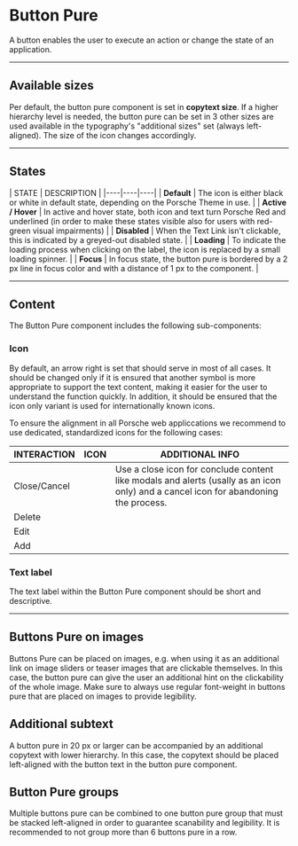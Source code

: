 # Button Pure

A button enables the user to execute an action or change the state of an application.

---

## Available sizes

Per default, the button pure component is set in **copytext size**. If a higher hierarchy level is needed, the button pure can be set in 3 other sizes are used available in the typography's "additional sizes" set (always left-aligned). The size of the icon changes accordingly. 

---

## States

| STATE | DESCRIPTION |
|----|----|----|
| **Default** | The icon is either black or white in default state, depending on the Porsche Theme in use. |
| **Active / Hover** | In active and hover state, both icon and text turn Porsche Red and underlined (in order to make these states visible also for users with red-green visual impairments) |
| **Disabled** | When the Text Link isn't clickable, this is indicated by a greyed-out disabled state. |
| **Loading** | To indicate the loading process when clicking on the label, the icon is replaced by a small loading spinner. |
| **Focus** | In focus state, the button pure is bordered by a 2 px line in focus color and with a distance of 1 px to the component. |

---

## Content

The Button Pure component includes the following sub-components:

### Icon
By default, an arrow right is set that should serve in most of all cases. It should be changed only if it is ensured that another symbol is more appropriate to support the text content, making it easier for the user to understand the function quickly. In addition, it should be ensured that the icon only variant is used for internationally known icons.

To ensure the alignment in all Porsche web appliccations we recommend to use dedicated, standardized icons for the following cases:

| INTERACTION | ICON | ADDITIONAL INFO |
|----|----|----|
| Close/Cancel | <p-icon name="close" aria-label="Close"></p-icon> | Use a close icon for conclude content like modals and alerts (usally as an icon only) and a cancel icon for abandoning the process.
| Delete | <p-icon name="delete" aria-label="Delete"></p-icon> | | 
| Edit | <p-icon name="edit" aria-label="Edit"></p-icon> | | 	
| Add | <p-icon name="plus" aria-label="Plus"></p-icon> | | 


### Text label 
The text label within the Button Pure component should be short and descriptive.

---

## Buttons Pure on images

Buttons Pure can be placed on images, e.g. when using it as an additional link on image sliders or teaser images that are clickable themselves. In this case, the button pure can give the user an additional hint on the clickability of the whole image. Make sure to always use regular font-weight in buttons pure that are placed on images to provide legibility.

## Additional subtext

A button pure in 20 px or larger can be accompanied by an additional copytext with lower hierarchy. In this case, the copytext should be placed left-aligned with the button text in the button pure component.

## Button Pure groups

Multiple buttons pure can be combined to one button pure group that must be stacked left-aligned in order to guarantee scanability and legibility. It is recommended to not group more than 6 buttons pure in a row.